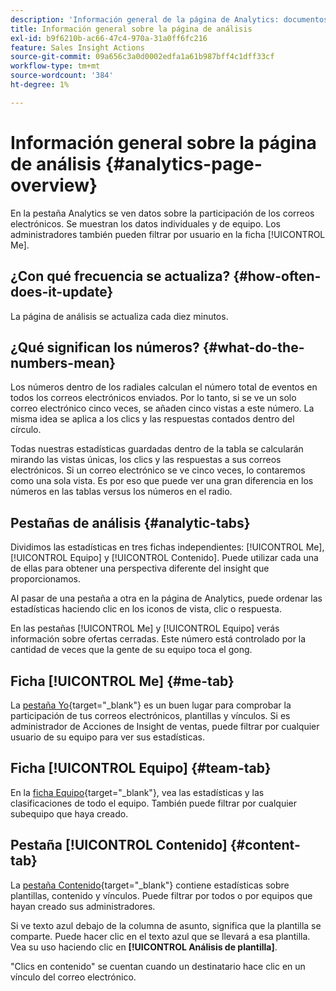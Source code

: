 ```yaml
---
description: 'Información general de la página de Analytics: documentos de Marketo, documentación del producto'
title: Información general sobre la página de análisis
exl-id: b9f6210b-ac66-47c4-970a-31a0ff6fc216
feature: Sales Insight Actions
source-git-commit: 09a656c3a0d0002edfa1a61b987bff4c1dff33cf
workflow-type: tm+mt
source-wordcount: '384'
ht-degree: 1%

---
```


# Información general sobre la página de análisis {#analytics-page-overview}

En la pestaña Analytics se ven datos sobre la participación de los correos electrónicos. Se muestran los datos individuales y de equipo. Los administradores también pueden filtrar por usuario en la ficha [!UICONTROL Me].

## ¿Con qué frecuencia se actualiza? {#how-often-does-it-update}

La página de análisis se actualiza cada diez minutos.

## ¿Qué significan los números? {#what-do-the-numbers-mean}

Los números dentro de los radiales calculan el número total de eventos en todos los correos electrónicos enviados. Por lo tanto, si se ve un solo correo electrónico cinco veces, se añaden cinco vistas a este número. La misma idea se aplica a los clics y las respuestas contados dentro del círculo.

Todas nuestras estadísticas guardadas dentro de la tabla se calcularán mirando las vistas únicas, los clics y las respuestas a sus correos electrónicos. Si un correo electrónico se ve cinco veces, lo contaremos como una sola vista. Es por eso que puede ver una gran diferencia en los números en las tablas versus los números en el radio.

## Pestañas de análisis {#analytic-tabs}

Dividimos las estadísticas en tres fichas independientes: [!UICONTROL Me], [!UICONTROL Equipo] y [!UICONTROL Contenido]. Puede utilizar cada una de ellas para obtener una perspectiva diferente del insight que proporcionamos.

Al pasar de una pestaña a otra en la página de Analytics, puede ordenar las estadísticas haciendo clic en los iconos de vista, clic o respuesta.

En las pestañas [!UICONTROL Me] y [!UICONTROL Equipo] verás información sobre ofertas cerradas. Este número está controlado por la cantidad de veces que la gente de su equipo toca el gong.

## Ficha [!UICONTROL Me] {#me-tab}

La [pestaña Yo](/help/marketo/product-docs/marketo-sales-insight/actions/analytics/understanding-the-me-tab.md){target="_blank"} es un buen lugar para comprobar la participación de tus correos electrónicos, plantillas y vínculos. Si es administrador de Acciones de Insight de ventas, puede filtrar por cualquier usuario de su equipo para ver sus estadísticas.

## Ficha [!UICONTROL Equipo] {#team-tab}

En la [ficha Equipo](/help/marketo/product-docs/marketo-sales-insight/actions/analytics/understanding-the-team-tab.md){target="_blank"}, vea las estadísticas y las clasificaciones de todo el equipo. También puede filtrar por cualquier subequipo que haya creado.

## Pestaña [!UICONTROL Contenido] {#content-tab}

La [pestaña Contenido](/help/marketo/product-docs/marketo-sales-insight/actions/analytics/understanding-the-content-tab.md){target="_blank"} contiene estadísticas sobre plantillas, contenido y vínculos. Puede filtrar por todos o por equipos que hayan creado sus administradores.

Si ve texto azul debajo de la columna de asunto, significa que la plantilla se comparte. Puede hacer clic en el texto azul que se llevará a esa plantilla. Vea su uso haciendo clic en **[!UICONTROL Análisis de plantilla]**.

&quot;Clics en contenido&quot; se cuentan cuando un destinatario hace clic en un vínculo del correo electrónico.
